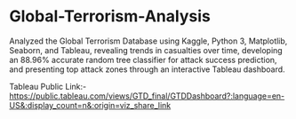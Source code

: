 # Global-Terrorism-Analysis
Analyzed the Global Terrorism Database using Kaggle, Python 3, Matplotlib, Seaborn, and Tableau, revealing trends in casualties over time, developing an 88.96% accurate random tree classifier for attack success prediction, and presenting top attack zones through an interactive Tableau dashboard.

Tableau Public Link:- https://public.tableau.com/views/GTD_final/GTDDashboard?:language=en-US&:display_count=n&:origin=viz_share_link

